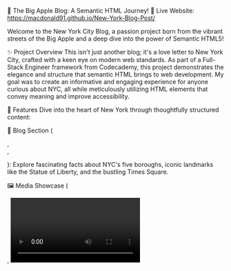 🗽 The Big Apple Blog: A Semantic HTML Journey! 🍎
Live Website: https://macdonald91.github.io/New-York-Blog-Post/

Welcome to the New York City Blog, a passion project born from the vibrant streets of the Big Apple and a deep dive into the power of Semantic HTML5!

✨ Project Overview
This isn't just another blog; it's a love letter to New York City, crafted with a keen eye on modern web standards. As part of a Full-Stack Engineer framework from Codecademy, this project demonstrates the elegance and structure that semantic HTML brings to web development. My goal was to create an informative and engaging experience for anyone curious about NYC, all while meticulously utilizing HTML elements that convey meaning and improve accessibility.

🚀 Features
Dive into the heart of New York through thoughtfully structured content:

📰 Blog Section (<section>, <article>, <p>): Explore fascinating facts about NYC's five boroughs, iconic landmarks like the Statue of Liberty, and the bustling Times Square.

🖼️ Media Showcase (<section>, <video>, <audio>, <img>, <embed>): Immerse yourself with visual and auditory experiences, from a mesmerizing NYC skyline timelapse to the authentic sounds of city traffic.

🍔 Local Flavors (<aside>, <ol>, <p>): Discover the must-try culinary delights that make NYC a food lover's paradise.

🌐 Intuitive Navigation (<nav>, <ul>, <li>, <a>): Seamlessly move between different sections of the blog (Blog, Media, About).

🌟 Structured Content (<header>, <main>, <footer>): The entire site is built upon a robust semantic foundation, ensuring logical content flow and enhanced readability for both humans and search engines.

📸 Image with Caption (<figure>, <img>, <figcaption>): Images are presented with clear, descriptive captions, adding context and improving understanding.

🛠️ Technologies Used
HTML5 (Semantic Markup): The core of this project, focusing on elements like <header>, <nav>, <main>, <section>, <article>, <aside>, <figure>, <footer>, <video>, <audio>, and <iframe> (represented by <embed> in your code for the image).

CSS3: Provides the styling to bring the Big Apple to life, though the primary focus of this exercise was HTML structure.

🚦 How to Run This Project
It's super simple to get this NYC experience up and running on your local machine:

Clone the Repository (if applicable):

git clone <your-repository-url>


Navigate to the Project Directory:

cd new-york-city-blog  # Or whatever your project folder is named


Open in Your Browser:
Simply open the index.html file (or blog.html if that's your main entry point) in your web browser. You can usually do this by double-clicking the file.

That's it! The magic of semantic HTML and a touch of CSS will unfold before your eyes.

💡 Key Learnings & Highlights
This project was a fantastic opportunity to solidify understanding of:

The importance of choosing the right HTML element for the right content.

How semantic markup improves accessibility, SEO, and maintainability.

Structuring a multi-section webpage logically and effectively.

✍️ Author
Alasdair MacDonald1

GitHub: https://github.com/MacDonald91

LinkedIn: https://www.linkedin.com/in/alasdair-macdonald-60b178326/

Email: alasdairmacdonald91@gmail.com
